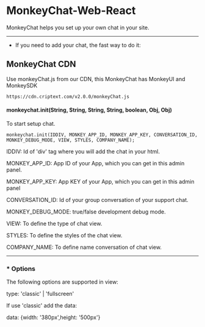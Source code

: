 # MonkeyChat-Web-React

MonkeyChat helps you set up your own chat in your site.

***

* If you need to add your chat, the fast way to do it:

## MonkeyChat CDN
Use monkeyChat.js from our CDN, this MonkeyChat has MonkeyUI and MonkeySDK
```
https://cdn.criptext.com/v2.0.0/monkeyChat.js
```
#### monkeychat.init(String, String, String, String, boolean, Obj, Obj)
To start setup chat.
```
monkeychat.init(IDDIV, MONKEY_APP_ID, MONKEY_APP_KEY, CONVERSATION_ID, MONKEY_DEBUG_MODE, VIEW, STYLES, COMPANY_NAME);
```
IDDIV: Id of 'div' tag where you will add the chat in your html.

MONKEY_APP_ID: App ID of your App, which you can get in this admin panel.

MONKEY_APP_KEY: App KEY of your App, which you can get in this admin panel

CONVERSATION_ID: Id of your group conversation of your support chat.

MONKEY_DEBUG_MODE: true/false development debug mode.

VIEW: To define the type of chat view.

STYLES: To define the styles of the chat view.

COMPANY_NAME: To define name conversation of chat view.

***

### * Options
The following options are supported in view:

type: 'classic' | 'fullscreen'

If use 'classic' add the data:

data: {width: '380px',height: '500px'}
